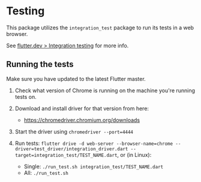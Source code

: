 # Testing

This package utilizes the `integration_test` package to run its tests in a web browser.

See [flutter.dev > Integration testing](https://flutter.dev/docs/testing/integration-tests) for more info.

## Running the tests

Make sure you have updated to the latest Flutter master.

1. Check what version of Chrome is running on the machine you're running tests on.

2. Download and install driver for that version from here:
    * <https://chromedriver.chromium.org/downloads>

3. Start the driver using `chromedriver --port=4444`

4. Run tests: `flutter drive -d web-server --browser-name=chrome --driver=test_driver/integration_driver.dart --target=integration_test/TEST_NAME.dart`, or (in Linux):

    * Single: `./run_test.sh integration_test/TEST_NAME.dart`
    * All: `./run_test.sh`
